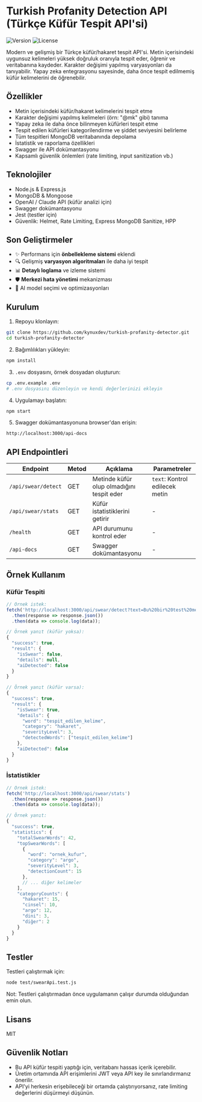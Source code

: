 # Turkish Profanity Detection API (Türkçe Küfür Tespit API'si)

![Version](https://img.shields.io/badge/version-0.0.1-blue)
![License](https://img.shields.io/badge/license-MIT-green)

Modern ve gelişmiş bir Türkçe küfür/hakaret tespit API'si. Metin içerisindeki uygunsuz kelimeleri yüksek doğruluk oranıyla tespit eder, öğrenir ve veritabanına kaydeder. Karakter değişimi yapılmış varyasyonları da tanıyabilir. Yapay zeka entegrasyonu sayesinde, daha önce tespit edilmemiş küfür kelimelerini de öğrenebilir.

## Özellikler

- Metin içerisindeki küfür/hakaret kelimelerini tespit etme
- Karakter değişimi yapılmış kelimeleri (örn: "@mk" gibi) tanıma
- Yapay zeka ile daha önce bilinmeyen küfürleri tespit etme
- Tespit edilen küfürleri kategorilendirme ve şiddet seviyesini belirleme
- Tüm tespitleri MongoDB veritabanında depolama
- İstatistik ve raporlama özellikleri
- Swagger ile API dokümantasyonu
- Kapsamlı güvenlik önlemleri (rate limiting, input sanitization vb.)

## Teknolojiler

- Node.js & Express.js
- MongoDB & Mongoose
- OpenAI / Claude API (küfür analizi için)
- Swagger dokümantasyonu
- Jest (testler için)
- Güvenlik: Helmet, Rate Limiting, Express MongoDB Sanitize, HPP

## Son Geliştirmeler

- ✨ Performans için **önbellekleme sistemi** eklendi
- 🔍 Gelişmiş **varyasyon algoritmaları** ile daha iyi tespit
- 📊 **Detaylı loglama** ve izleme sistemi
- 🛡️ **Merkezi hata yönetimi** mekanizması
- 🚀 AI model seçimi ve optimizasyonları

## Kurulum

1. Repoyu klonlayın:
```bash
git clone https://github.com/kynuxdev/turkish-profanity-detector.git
cd turkish-profanity-detector
```

2. Bağımlılıkları yükleyin:
```bash
npm install
```

3. `.env` dosyasını, örnek dosyadan oluşturun:
```bash
cp .env.example .env
# .env dosyasını düzenleyin ve kendi değerlerinizi ekleyin
```

4. Uygulamayı başlatın:
```bash
npm start
```

5. Swagger dokümantasyonuna browser'dan erişin:
```
http://localhost:3000/api-docs
```

## API Endpointleri

| Endpoint | Metod | Açıklama | Parametreler |
|----------|-------|----------|--------------|
| `/api/swear/detect` | GET | Metinde küfür olup olmadığını tespit eder | `text`: Kontrol edilecek metin |
| `/api/swear/stats` | GET | Küfür istatistiklerini getirir | - |
| `/health` | GET | API durumunu kontrol eder | - |
| `/api-docs` | GET | Swagger dokümantasyonu | - |

## Örnek Kullanım

### Küfür Tespiti

```javascript
// Örnek istek:
fetch('http://localhost:3000/api/swear/detect?text=Bu%20bir%20test%20metnidir')
  .then(response => response.json())
  .then(data => console.log(data));

// Örnek yanıt (küfür yoksa):
{
  "success": true,
  "result": {
    "isSwear": false,
    "details": null,
    "aiDetected": false
  }
}

// Örnek yanıt (küfür varsa):
{
  "success": true,
  "result": {
    "isSwear": true,
    "details": {
      "word": "tespit_edilen_kelime",
      "category": "hakaret",
      "severityLevel": 3,
      "detectedWords": ["tespit_edilen_kelime"]
    },
    "aiDetected": false
  }
}
```

### İstatistikler

```javascript
// Örnek istek:
fetch('http://localhost:3000/api/swear/stats')
  .then(response => response.json())
  .then(data => console.log(data));

// Örnek yanıt:
{
  "success": true,
  "statistics": {
    "totalSwearWords": 42,
    "topSwearWords": [
      {
        "word": "ornek_kufur",
        "category": "argo",
        "severityLevel": 3,
        "detectionCount": 15
      },
      // ... diğer kelimeler
    ],
    "categoryCounts": {
      "hakaret": 15,
      "cinsel": 10,
      "argo": 12,
      "dini": 3,
      "diğer": 2
    }
  }
}
```

## Testler

Testleri çalıştırmak için:

```bash
node test/swearApi.test.js
```

Not: Testleri çalıştırmadan önce uygulamanın çalışır durumda olduğundan emin olun.

## Lisans

MIT

## Güvenlik Notları

- Bu API küfür tespiti yaptığı için, veritabanı hassas içerik içerebilir.
- Üretim ortamında API erişimlerini JWT veya API key ile sınırlandırmanız önerilir.
- API'yi herkesin erişebileceği bir ortamda çalıştırıyorsanız, rate limiting değerlerini düşürmeyi düşünün.
